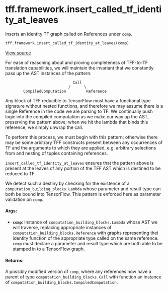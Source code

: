 <div itemscope itemtype="http://developers.google.com/ReferenceObject">
<meta itemprop="name" content="tff.framework.insert_called_tf_identity_at_leaves" />
<meta itemprop="path" content="Stable" />
</div>

# tff.framework.insert_called_tf_identity_at_leaves

Inserts an identity TF graph called on References under `comp`.

```python
tff.framework.insert_called_tf_identity_at_leaves(comp)
```

<a target="_blank" href="http://github.com/tensorflow/federated/tree/master/tensorflow_federated/python/core/impl/transformations.py">View
source</a>

<!-- Placeholder for "Used in" -->

For ease of reasoning about and proving completeness of TFF-to-TF translation
capabilities, we will maintain the invariant that we constantly pass up the AST
instances of the pattern:

                                  Call
                                /      \
            CompiledComputation         Reference

Any block of TFF reducible to TensorFlow must have a functional type signature
without nested functions, and therefore we may assume there is a single
Reference in the code we are parsing to TF. We continually push logic into the
compiled computation as we make our way up the AST, preserving the pattern
above; when we hit the lambda that binds this reference, we simply unwrap the
call.

To perform this process, we must begin with this pattern; otherwise there may be
some arbitrary TFF constructs present between any occurrences of TF and the
arguments to which they are applied, e.g. arbitrary selections from and nesting
of tuples containing references.

`insert_called_tf_identity_at_leaves` ensures that the pattern above is present
at the leaves of any portion of the TFF AST which is destined to be reduced to
TF.

We detect such a destiny by checking for the existence of a
`computation_building_blocks.Lambda` whose parameter and result type can both be
bound into TensorFlow. This pattern is enforced here as parameter validation on
`comp`.

#### Args:

*   <b>`comp`</b>: Instance of `computation_building_blocks.Lambda` whose AST we
    will traverse, replacing appropriate instances of
    `computation_building_blocks.Reference` with graphs representing thei
    identity function of the appropriate type called on the same reference.
    `comp` must declare a parameter and result type which are both able to be
    stamped in to a TensorFlow graph.

#### Returns:

A possibly modified version of `comp`, where any references now have a parent of
type `computation_building_blocks.Call` with function an instance of
`computation_building_blocks.CompiledComputation`.
